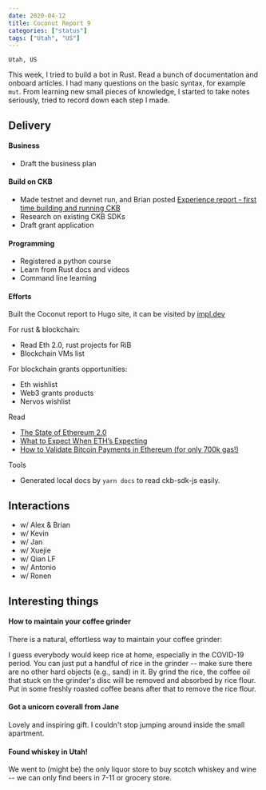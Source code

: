 ```yaml
---
date: 2020-04-12
title: Coconut Report 9
categories: ["status"]
tags: ["Utah", "US"]
---
```


`Utah, US`

This week, I tried to build a bot in Rust. Read a bunch of documentation and onboard articles. I had many questions on the basic syntax, for example `mut`. From learning new small pieces of knowledge, I started to take notes seriously, tried to record down each step I made.

## Delivery

#### Business

- Draft the business plan

#### Build on CKB

- Made testnet and devnet run, and Brian posted [Experience report - first time building and running CKB](https://talk.nervos.org/t/experience-report-first-time-building-and-running-ckb/4518)
- Research on existing CKB SDKs
- Draft grant application

#### Programming

- Registered a python course
- Learn from Rust docs and videos
- Command line learning

#### Efforts

Built the Coconut report to Hugo site, it can be visited by [impl.dev](https://impl.dev)

For rust & blockchain:
- Read Eth 2.0, rust projects for RiB
- Blockchain VMs list

For blockchain grants opportunities:
- Eth wishlist
- Web3 grants products
- Nervos wishlist

Read

- [The State of Ethereum 2.0](https://docs.google.com/document/d/1PS0k9MaKPdPwEw3Uh9rq7USjq7LcSpT6ICQUXRij4YE/edit#heading=h.kdbgcss2wsc)
- [What to Expect When ETH’s Expecting](https://hackernoon.com/what-to-expect-when-eths-expecting-80cb4951afcd)
- [How to Validate Bitcoin Payments in Ethereum (for only 700k gas!)](https://medium.com/summa-technology/cross-chain-auction-technical-f16710bfe69f)

Tools

- Generated local docs by `yarn docs` to read ckb-sdk-js easily.

## Interactions

- w/ Alex & Brian
- w/ Kevin
- w/ Jan
- w/ Xuejie
- w/ Qian LF
- w/ Antonio
- w/ Ronen

## Interesting things

#### How to maintain your coffee grinder

There is a natural, effortless way to maintain your coffee grinder:

I guess everybody would keep rice at home, especially in the COVID-19 period. You can just put a handful of rice in the grinder -- make sure there are no other hard objects (e.g., sand) in it. By grind the rice, the coffee oil that stuck on the grinder's disc will be removed and absorbed by rice flour. Put in some freshly roasted coffee beans after that to remove the rice flour.

#### Got a unicorn coverall from Jane

Lovely and inspiring gift. I couldn't stop jumping around inside the small apartment.

#### Found whiskey in Utah!

We went to (might be) the only liquor store to buy scotch whiskey and wine -- we can only find beers in 7-11 or grocery store.
